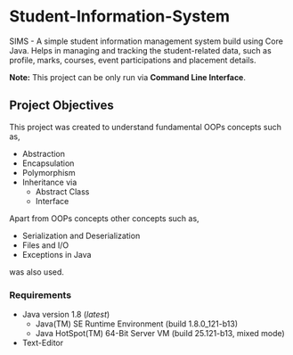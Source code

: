 # Student-Information-System

SIMS - A simple student information management system build using Core Java. Helps in managing and tracking the student-related data, such as profile, marks, courses, event participations and placement details.

**Note:** This project can be only run via  **Command Line Interface**.

## Project Objectives

This project was created to understand fundamental OOPs concepts such as,
* Abstraction
* Encapsulation
* Polymorphism
* Inheritance via 
    * Abstract Class
    * Interface


Apart from OOPs concepts other concepts such as,

* Serialization and Deserialization
* Files and I/O
* Exceptions in Java

was also used.

### Requirements

* Java version 1.8 (*latest*)
    * Java(TM) SE Runtime Environment (build 1.8.0_121-b13)
    * Java HotSpot(TM) 64-Bit Server VM (build 25.121-b13, mixed mode)
* Text-Editor

